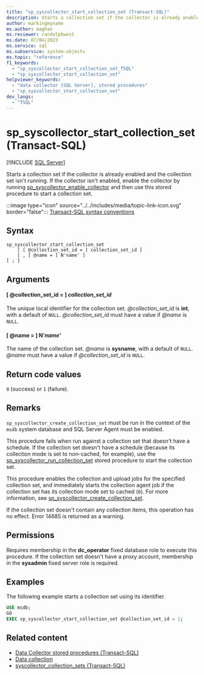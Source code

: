 ```yaml
---
title: "sp_syscollector_start_collection_set (Transact-SQL)"
description: Starts a collection set if the collector is already enabled and the collection set isn't running.
author: markingmyname
ms.author: maghan
ms.reviewer: randolphwest
ms.date: 07/04/2023
ms.service: sql
ms.subservice: system-objects
ms.topic: "reference"
f1_keywords:
  - "sp_syscollector_start_collection_set_TSQL"
  - "sp_syscollector_start_collection_set"
helpviewer_keywords:
  - "data collector [SQL Server], stored procedures"
  - "sp_syscollector_start_collection_set"
dev_langs:
  - "TSQL"
---
```

# sp_syscollector_start_collection_set (Transact-SQL)

[!INCLUDE [SQL Server](../../includes/applies-to-version/sqlserver.md)]

Starts a collection set if the collector is already enabled and the collection set isn't running. If the collector isn't enabled, enable the collector by running [sp_syscollector_enable_collector](sp-syscollector-enable-collector-transact-sql.md) and then use this stored procedure to start a collection set.

:::image type="icon" source="../../includes/media/topic-link-icon.svg" border="false"::: [Transact-SQL syntax conventions](../../t-sql/language-elements/transact-sql-syntax-conventions-transact-sql.md)

## Syntax

```syntaxsql
sp_syscollector_start_collection_set
    [ [ @collection_set_id = ] collection_set_id ]
    [ , [ @name = ] N'name' ]
[ ; ]
```

## Arguments

#### [ @collection_set_id = ] *collection_set_id*

The unique local identifier for the collection set. *@collection_set_id* is **int**, with a default of `NULL`. *@collection_set_id* must have a value if *@name* is `NULL`.

#### [ @name = ] N'*name*'

The name of the collection set. *@name* is **sysname**, with a default of `NULL`. *@name* must have a value if *@collection_set_id* is `NULL`.

## Return code values

`0` (success) or `1` (failure).

## Remarks

`sp_syscollector_create_collection_set` must be run in the context of the `msdb` system database and SQL Server Agent must be enabled.

This procedure fails when run against a collection set that doesn't have a schedule. If the collection set doesn't have a schedule (because its collection mode is set to non-cached, for example), use the [sp_syscollector_run_collection_set](sp-syscollector-run-collection-set-transact-sql.md) stored procedure to start the collection set.

This procedure enables the collection and upload jobs for the specified collection set, and immediately starts the collection agent job if the collection set has its collection mode set to cached (`0`). For more information, see [sp_syscollector_create_collection_set](sp-syscollector-create-collection-set-transact-sql.md).

If the collection set doesn't contain any collection items, this operation has no effect. Error 14685 is returned as a warning.

## Permissions

Requires membership in the **dc_operator** fixed database role to execute this procedure. If the collection set doesn't have a proxy account, membership in the **sysadmin** fixed server role is required.

## Examples

The following example starts a collection set using its identifier.

```sql
USE msdb;
GO
EXEC sp_syscollector_start_collection_set @collection_set_id = 1;
```

## Related content

- [Data Collector stored procedures (Transact-SQL)](data-collector-stored-procedures-transact-sql.md)
- [Data collection](../data-collection/data-collection.md)
- [syscollector_collection_sets (Transact-SQL)](../system-catalog-views/syscollector-collection-sets-transact-sql.md)
